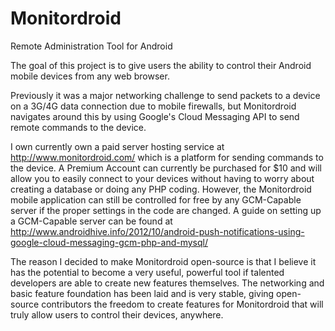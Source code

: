 Monitordroid
============

Remote Administration Tool for Android

The goal of this project is to give users the ability to control their Android mobile devices from any web browser. 

Previously it was a major networking challenge to send packets to a device on a 3G/4G data connection due to mobile
firewalls, but Monitordroid navigates around this by using Google's Cloud Messaging API to send remote commands to the
device. 

I own currently own a paid server hosting service at http://www.monitordroid.com/ which is a platform for sending commands 
to the device. A Premium Account can currently be purchased for $10 and will allow you to easily connect to your devices
without having to worry about creating a database or doing any PHP coding. However, the Monitordroid mobile application
can still be controlled for free by any GCM-Capable server if the proper settings in the code are changed.
A guide on setting up a GCM-Capable server can be found at http://www.androidhive.info/2012/10/android-push-notifications-using-google-cloud-messaging-gcm-php-and-mysql/


The reason I decided to make Monitordroid open-source is that I believe it has the potential to become a very useful,
powerful tool if talented developers are able to create new features themselves. The networking and basic feature foundation
has been laid and is very stable, giving open-source contributors the freedom to create features for Monitordroid that will
truly allow users to control their devices, anywhere. 
